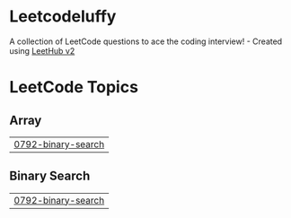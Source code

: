 # Leetcodeluffy
A collection of LeetCode questions to ace the coding interview! - Created using [LeetHub v2](https://github.com/arunbhardwaj/LeetHub-2.0)

<!---LeetCode Topics Start-->
# LeetCode Topics
## Array
|  |
| ------- |
| [0792-binary-search](https://github.com/chakri0207/Leetcodeluffy/tree/master/0792-binary-search) |
## Binary Search
|  |
| ------- |
| [0792-binary-search](https://github.com/chakri0207/Leetcodeluffy/tree/master/0792-binary-search) |
<!---LeetCode Topics End-->